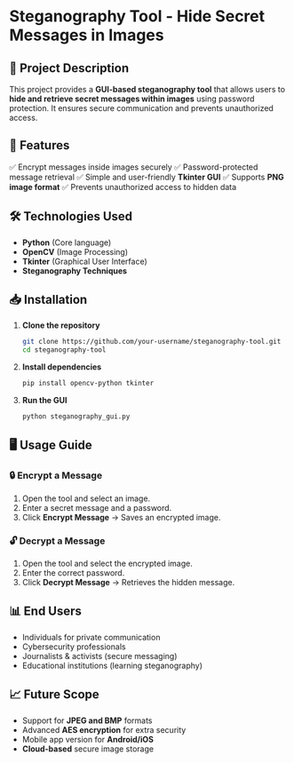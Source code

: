 # Steganography Tool - Hide Secret Messages in Images

## 📌 Project Description
This project provides a **GUI-based steganography tool** that allows users to **hide and retrieve secret messages within images** using password protection. It ensures secure communication and prevents unauthorized access.

## 🚀 Features
✅ Encrypt messages inside images securely
✅ Password-protected message retrieval
✅ Simple and user-friendly **Tkinter GUI**
✅ Supports **PNG image format**
✅ Prevents unauthorized access to hidden data

## 🛠️ Technologies Used
- **Python** (Core language)
- **OpenCV** (Image Processing)
- **Tkinter** (Graphical User Interface)
- **Steganography Techniques**

## 📥 Installation
1. **Clone the repository**
   ```bash
   git clone https://github.com/your-username/steganography-tool.git
   cd steganography-tool
   ```
2. **Install dependencies**
   ```bash
   pip install opencv-python tkinter
   ```
3. **Run the GUI**
   ```bash
   python steganography_gui.py
   ```

## 🖥️ Usage Guide
### 🔒 **Encrypt a Message**
1. Open the tool and select an image.
2. Enter a secret message and a password.
3. Click **Encrypt Message** → Saves an encrypted image.

### 🔓 **Decrypt a Message**
1. Open the tool and select the encrypted image.
2. Enter the correct password.
3. Click **Decrypt Message** → Retrieves the hidden message.

## 📊 End Users
- Individuals for private communication
- Cybersecurity professionals
- Journalists & activists (secure messaging)
- Educational institutions (learning steganography)

## 📈 Future Scope
- Support for **JPEG and BMP** formats
- Advanced **AES encryption** for extra security
- Mobile app version for **Android/iOS**
- **Cloud-based** secure image storage
